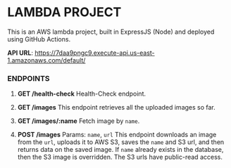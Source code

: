 # LAMBDA PROJECT
This is an AWS lambda project, built in ExpressJS (Node) and deployed using GitHub Actions.

**API URL**: https://7daa9pngc9.execute-api.us-east-1.amazonaws.com/default/

### ENDPOINTS
1. **GET /health-check**
Health-Check endpoint.

2. **GET /images**
This endpoint retrieves all the uploaded images so far.

3. **GET /images/:name**
Fetch image by `name`.

4. **POST /images**
Params: `name`, `url`
This endpoint downloads an image from the `url`, uploads it to AWS S3, saves the `name` and S3 url, and then returns data on the saved image. If `name` already exists in the database, then the S3 image is overridden. The S3 urls have public-read access.
